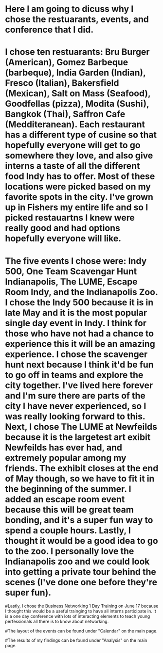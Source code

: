 
# Here I am going to dicuss why I chose the restuarants, events, and conference that I did. 
# I chose ten restuarants: Bru Burger (American), Gomez Barbeque (barbeque), India Garden (Indian), Fresco (Italian), Bakersfield (Mexican), Salt on Mass (Seafood), Goodfellas (pizza), Modita (Sushi), Bangkok (Thai), Saffron Cafe (Medditeranean). Each restaurant has a different type of cusine so that hopefully everyone will get to go somewhere they love, and also give interns a taste of all the different food Indy has to offer. Most of these locations were picked based on my favorite spots in the city. I've grown up in Fishers my entire life and so I picked restauartns I knew were really good and had options hopefully everyone will like. 
# The five events I chose were: Indy 500, One Team Scavengar Hunt Indianapolis, The LUME, Escape Room Indy, and the Indianapolis Zoo. I chose the Indy 500 because it is in late May and it is the most popular single day event in Indy. I think for those who have not had a chance to experience this it will be an amazing experience. I chose the scavenger hunt next because I think it'd be fun to go off in teams and explore the city together. I've lived here forever and I'm sure there are parts of the city I have never experienced, so I was really looking forward to this. Next, I chose The LUME at Newfeilds because it is the largetest art exibit Newfeilds has ever had, and extremely popular among my friends. The exhibit closes at the end of May though, so we have to fit it in the beginning of the summer. I added an escape room event because this will be great team bonding, and it's a super fun way to spend a couple hours. Lastly, I thought it would be a good idea to go to the zoo. I personally love the Indianapolis zoo and we could look into getting a private tour behind the scenes (I've done one before they're super fun). 
#Lastly, I chose the Business Networking 1 Day Training on June 17 because I thought this would be a useful trainging to have all interns participate in. It is a one day conference with lots of interacting elements to teach young perfessionals all there is to know about networking. 

#The layout of the events can be found under "Calendar" on the main page.

#The results of my findings can be found under "Analysis" on the main page. 
